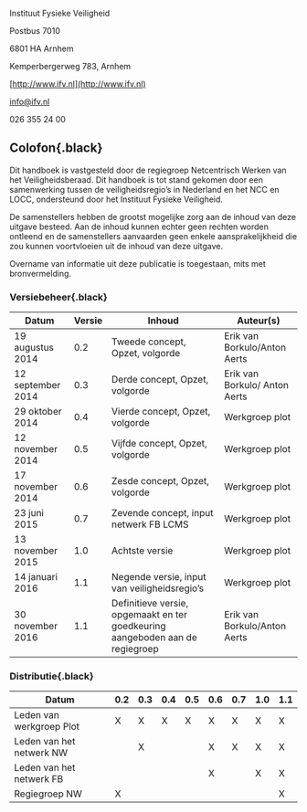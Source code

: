 Instituut Fysieke Veiligheid

Postbus 7010

6801 HA Arnhem

Kemperbergerweg 783, Arnhem

[http://www.ifv.nl](http://www.ifv.nl)

info@ifv.nl

026 355 24 00

## Colofon{.black}

Dit handboek is vastgesteld door de regiegroep Netcentrisch Werken van het
Veiligheidsberaad. Dit handboek is tot stand gekomen door een samenwerking tussen de
veiligheidsregio’s in Nederland en het NCC en LOCC, ondersteund door het Instituut Fysieke
Veiligheid.

De samenstellers hebben de grootst mogelijke zorg aan de inhoud van deze uitgave besteed.
Aan de inhoud kunnen echter geen rechten worden ontleend en de samenstellers aanvaarden
geen enkele aansprakelijkheid die zou kunnen voortvloeien uit de inhoud van deze uitgave.

Overname van informatie uit deze publicatie is toegestaan, mits met bronvermelding.

### Versiebeheer{.black}

| Datum | Versie | Inhoud | Auteur(s) |
|-------|--------|--------|--------|
| 19 augustus 2014 | 0.2 | Tweede concept, Opzet, volgorde | Erik van Borkulo/Anton Aerts |
| 12 september 2014 | 0.3 | Derde concept, Opzet, volgorde | Erik van Borkulo/ Anton Aerts |
| 29 oktober 2014 | 0.4 | Vierde concept, Opzet, volgorde | Werkgroep plot |
| 12 november 2014 | 0.5 | Vijfde concept, Opzet, volgorde | Werkgroep plot |
| 17 november 2014 | 0.6 | Zesde concept, Opzet, volgorde | Werkgroep plot |
| 23 juni 2015 | 0.7 | Zevende concept, input netwerk FB LCMS | Werkgroep plot |
| 13 november 2015 | 1.0 | Achtste versie | Werkgroep plot |
| 14 januari 2016 | 1.1 | Negende versie, input van veiligheidsregio’s | Werkgroep plot |
| 30 november 2016 | 1.1 | Definitieve versie, opgemaakt en ter goedkeuring aangeboden aan de regiegroep | Erik van Borkulo/Anton Aerts |

### Distributie{.black}

| Datum | 0.2 | 0.3 | 0.4 | 0.5 | 0.6 | 0.7 | 1.0 | 1.1 |
|-------|-----|-----|-----|-----|-----|-----|-----|-----|
| Leden van werkgroep Plot | X | X | X | X | X | X | X | X |
| Leden van het netwerk NW |  | X |  |  | X | X | X | X |
| Leden van het netwerk FB |  |  |  |  | X |  | X | X |
| Regiegroep NW | X |  |  |  |  |  |  | X |
